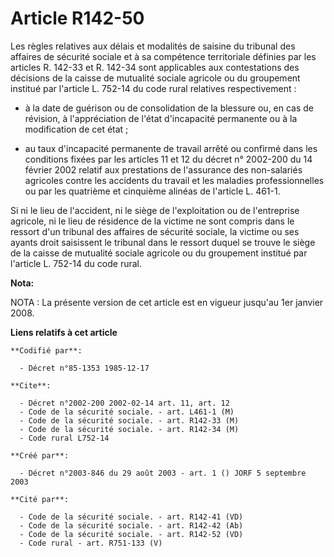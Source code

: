 # Article R142-50

Les règles relatives aux délais et modalités de saisine du tribunal des affaires de sécurité sociale et à sa compétence
territoriale définies par les articles R. 142-33 et R. 142-34 sont applicables aux contestations des décisions de la caisse
de mutualité sociale agricole ou du groupement institué par l'article L. 752-14 du code rural relatives respectivement :

- à la date de guérison ou de consolidation de la blessure ou, en cas de révision, à l'appréciation de l'état d'incapacité
permanente ou à la modification de cet état ;

- au taux d'incapacité permanente de travail arrêté ou confirmé dans les conditions fixées par les articles 11 et 12 du
décret n° 2002-200 du 14 février 2002 relatif aux prestations de l'assurance des non-salariés agricoles contre les accidents
du travail et les maladies professionnelles ou par les quatrième et cinquième alinéas de l'article L. 461-1.

Si ni le lieu de l'accident, ni le siège de l'exploitation ou de l'entreprise agricole, ni le lieu de résidence de la victime
ne sont compris dans le ressort d'un tribunal des affaires de sécurité sociale, la victime ou ses ayants droit saisissent le
tribunal dans le ressort duquel se trouve le siège de la caisse de mutualité sociale agricole ou du groupement institué par
l'article L. 752-14 du code rural.

**Nota:**

NOTA : La présente version de cet article est en vigueur jusqu'au 1er janvier 2008.

**Liens relatifs à cet article**

	**Codifié par**:

	  - Décret n°85-1353 1985-12-17

	**Cite**:

	  - Décret n°2002-200 2002-02-14 art. 11, art. 12
	  - Code de la sécurité sociale. - art. L461-1 (M)
	  - Code de la sécurité sociale. - art. R142-33 (M)
	  - Code de la sécurité sociale. - art. R142-34 (M)
	  - Code rural L752-14

	**Créé par**:

	  - Décret n°2003-846 du 29 août 2003 - art. 1 () JORF 5 septembre 2003

	**Cité par**:

	  - Code de la sécurité sociale. - art. R142-41 (VD)
	  - Code de la sécurité sociale. - art. R142-42 (Ab)
	  - Code de la sécurité sociale. - art. R142-52 (VD)
	  - Code rural - art. R751-133 (V)
